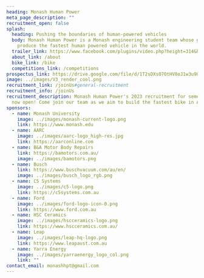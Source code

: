 ```yaml
---
heading: Monash Human Power
meta_page_description: ""
recruitment_open: false
splash:
  heading: Pushing the boundaries of human-powered vehicles
  body: Monash Human Power is a Monash engineering student team whose goal is to
    produce the fastest human powered vehicle in the world.
  trailer_link: https://www.facebook.com/plugins/video.php?height=314&href=https%3A%2F%2Fwww.facebook.com%2FMonashHumanPower%2Fvideos%2F514883570018670%2F&show_text=false&width=560&t=0
  about_link: /about
  bike_link: /bike
  competitions_link: /competitions
prospectus_link: https://drive.google.com/file/d/1T2sDXsO7OtHV8oJ1w3u903o1ycFrhjH-/view?usp=sharing
image: ../images/V3_render_cool.png
recruitment_link: /joinUs#general-recruitment
recruitment_info: /joinUs
recruitment_description: Monash Human Power's 2023 recruitment for semester 2 is
  now open! Come join our team as we aim to build the fastest bike in Australia.
sponsors:
  - name: Monash University
    image: ../images/monash-current-logo.png
    link: https://www.monash.edu
  - name: AARC
    image: ../images/aarc-logo_high-res.jpg
    link: https://aarconline.com
  - name: B&A Motor Body Repairs
    link: https://bamotors.com.au/
    image: ../images/bamotors.png
  - name: Busch
    link: https://www.buschvacuum.com/au/en/
    image: ../images/busch_logo_rgb.png
  - name: C5 Systems
    image: ../images/c5-logo.png
    link: https://c5systems.com.au
  - name: Ford
    image: ../images/ford-logo-icon-0.png
    link: https://www.ford.com.au
  - name: HSC Ceramics
    image: ../images/hscceramics-logo.png
    link: https://www.hscceramics.com.au/
  - name: Leap
    image: ../images/leap-hq-logo.png
    link: https://www.leapaust.com.au
  - name: Yarra Energy
    image: ../images/yarraenergy_logo_col.png
    link: ""
contact_email: monashhpt@gmail.com
---
```

